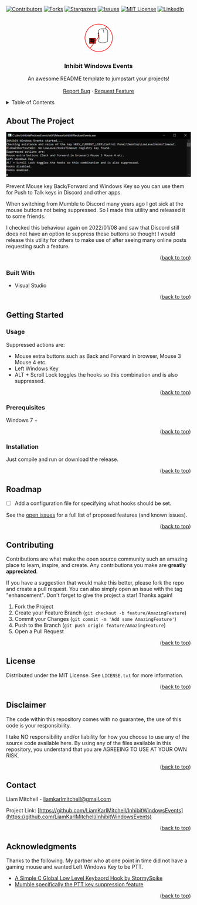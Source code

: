 <div id="top"></div>

<!-- PROJECT SHIELDS -->
<!--
*** I'm using markdown "reference style" links for readability.
*** Reference links are enclosed in brackets [ ] instead of parentheses ( ).
*** See the bottom of this document for the declaration of the reference variables
*** for contributors-url, forks-url, etc. This is an optional, concise syntax you may use.
*** https://www.markdownguide.org/basic-syntax/#reference-style-links
-->
[![Contributors][contributors-shield]][contributors-url]
[![Forks][forks-shield]][forks-url]
[![Stargazers][stars-shield]][stars-url]
[![Issues][issues-shield]][issues-url]
[![MIT License][license-shield]][license-url]
[![LinkedIn][linkedin-shield]][linkedin-url]


<!-- PROJECT LOGO -->
<br />
<div align="center">
  <a href="https://github.com/LiamKarlMitchell/InhibitWindowsEvents">
    <img src="images/logo.png" alt="Logo" width="80" height="80">
  </a>

  <h3 align="center">Inhibit Windows Events</h3>

  <p align="center">
    An awesome README template to jumpstart your projects!
    <br />
    <br />
    <a href="https://github.com/LiamKarlMitchell/InhibitWindowsEvents/issues">Report Bug</a>
    ·
    <a href="https://github.com/LiamKarlMitchell/InhibitWindowsEvents/issues">Request Feature</a>
  </p>
</div>



<!-- TABLE OF CONTENTS -->
<details>
  <summary>Table of Contents</summary>
  <ol>
    <li>
      <a href="#about-the-project">About The Project</a>
      <ul>
        <li><a href="#built-with">Built With</a></li>
      </ul>
    </li>
    <li>
      <a href="#getting-started">Getting Started</a>
      <ul>
        <li><a href="#prerequisites">Prerequisites</a></li>
        <li><a href="#installation">Installation</a></li>
      </ul>
    </li>
    <li><a href="#usage">Usage</a></li>
    <li><a href="#roadmap">Roadmap</a></li>
    <li><a href="#contributing">Contributing</a></li>
    <li><a href="#license">License</a></li>
    <li><a href="#disclaimer">Disclaimer</a></li>
    <li><a href="#contact">Contact</a></li>
    <li><a href="#acknowledgments">Acknowledgments</a></li>
  </ol>
</details>



<!-- ABOUT THE PROJECT -->
## About The Project

[![Product Name Screen Shot][product-screenshot]](https://racode.nz/InhibitWindowsEvents)

Prevent Mouse key Back/Forward and Windows Key so you can use them for Push to Talk keys in Discord and other apps.

When switching from Mumble to Discord many years ago I got sick at the mouse buttons not being suppressed.
So I made this utility and released it to some friends.


I checked this behaviour again on 2022/01/08 and saw that Discord still does not have an option to suppress these buttons so thought I would release this utility for others to make use of after seeing many online posts requesting such a feature.

<p align="right">(<a href="#top">back to top</a>)</p>



<!-- BUILT WITH -->
### Built With

* Visual Studio

<p align="right">(<a href="#top">back to top</a>)</p>



<!-- GETTING STARTED -->
## Getting Started



<!-- USAGE EXAMPLES -->
### Usage

Suppressed actions are:
- Mouse extra buttons such as Back and Forward in browser, Mouse 3 Mouse 4 etc.
- Left Windows Key
- ALT + Scroll Lock toggles the hooks so this combination and is also suppressed.

<p align="right">(<a href="#top">back to top</a>)</p>



### Prerequisites

Windows 7 +

<p align="right">(<a href="#top">back to top</a>)</p>



### Installation

Just compile and run or download the release.

<p align="right">(<a href="#top">back to top</a>)</p>



<!-- ROADMAP -->
## Roadmap

- [ ] Add a configuration file for specifying what hooks should be set.


See the [open issues](https://github.com/LiamKarlMitchell/InhibitWindowsEvents/issues) for a full list of proposed features (and known issues).

<p align="right">(<a href="#top">back to top</a>)</p>



<!-- CONTRIBUTING -->
## Contributing

Contributions are what make the open source community such an amazing place to learn, inspire, and create. Any contributions you make are **greatly appreciated**.

If you have a suggestion that would make this better, please fork the repo and create a pull request. You can also simply open an issue with the tag "enhancement".
Don't forget to give the project a star! Thanks again!

1. Fork the Project
2. Create your Feature Branch (`git checkout -b feature/AmazingFeature`)
3. Commit your Changes (`git commit -m 'Add some AmazingFeature'`)
4. Push to the Branch (`git push origin feature/AmazingFeature`)
5. Open a Pull Request

<p align="right">(<a href="#top">back to top</a>)</p>



<!-- LICENSE -->
## License

Distributed under the MIT License. See `LICENSE.txt` for more information.

<p align="right">(<a href="#top">back to top</a>)</p>



<!-- DISCLAIMER -->
## Disclaimer
The code within this repository comes with no guarantee, the use of this code is your responsibility.

I take NO responsibility and/or liability for how you choose to use any of the source code available here. By using any of the files available in this repository, you understand that you are AGREEING TO USE AT YOUR OWN RISK.

<p align="right">(<a href="#top">back to top</a>)</p>



<!-- CONTACT -->
## Contact

Liam Mitchell - liamkarlmitchell@gmail.com

Project Link: [https://github.com/LiamKarlMitchell/InhibitWindowsEvents](https://github.com/LiamKarlMitchell/InhibitWindowsEvents)

<p align="right">(<a href="#top">back to top</a>)</p>



<!-- ACKNOWLEDGMENTS -->
## Acknowledgments

Thanks to the following.
My partner who at one point in time did not have a gaming mouse and wanted Left Windows Key to be PTT.

* [A Simple C Global Low Level Keybaord Hook by StormySpike](https://www.codeproject.com/Articles/19004/A-Simple-C-Global-Low-Level-Keyboard-Hook)
* [Mumble specifically the PTT key suppression feature](https://github.com/mumble-voip/mumble)


<p align="right">(<a href="#top">back to top</a>)</p>



<!-- MARKDOWN LINKS & IMAGES -->
<!-- https://www.markdownguide.org/basic-syntax/#reference-style-links -->
[contributors-shield]: https://img.shields.io/github/contributors/LiamKarlMitchell/InhibitWindowsEvents.svg?style=for-the-badge
[contributors-url]: https://github.com/LiamKarlMitchell/InhibitWindowsEvents/graphs/contributors
[forks-shield]: https://img.shields.io/github/forks/LiamKarlMitchell/InhibitWindowsEvents.svg?style=for-the-badge
[forks-url]: https://github.com/LiamKarlMitchell/InhibitWindowsEvents/network/members
[stars-shield]: https://img.shields.io/github/stars/LiamKarlMitchell/InhibitWindowsEvents.svg?style=for-the-badge
[stars-url]: https://github.com/LiamKarlMitchell/InhibitWindowsEvents/stargazers
[issues-shield]: https://img.shields.io/github/issues/LiamKarlMitchell/InhibitWindowsEvents.svg?style=for-the-badge
[issues-url]: https://github.com/LiamKarlMitchell/InhibitWindowsEvents/issues
[license-shield]: https://img.shields.io/github/license/LiamKarlMitchell/InhibitWindowsEvents.svg?style=for-the-badge
[license-url]: https://github.com/LiamKarlMitchell/InhibitWindowsEvents/blob/master/LICENSE.txt
[linkedin-shield]: https://img.shields.io/badge/-LinkedIn-black.svg?style=for-the-badge&logo=linkedin&colorB=555
[linkedin-url]: https://www.linkedin.com/in/liam-mitchell-84b0053b/
[product-screenshot]: images/screenshot.png